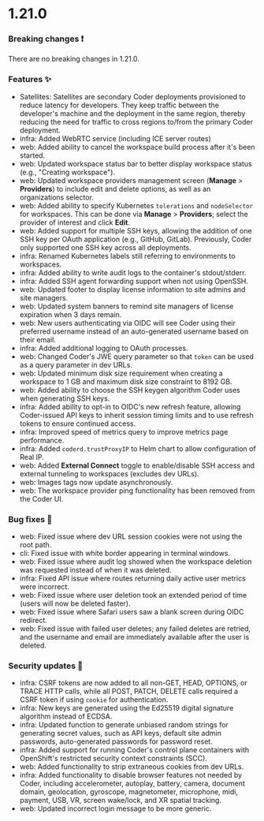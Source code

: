 # 1.21.0

### Breaking changes ❗

There are no breaking changes in 1.21.0.

### Features ✨

- Satellites: Satellites are secondary Coder deployments provisioned to reduce
  latency for developers. They keep traffic between the developer's machine and
  the deployment in the same region, thereby reducing the need for traffic to
  cross regions to/from the primary Coder deployment.
- infra: Added WebRTC service (including ICE server routes)
- web: Added ability to cancel the workspace build process after it's been
  started.
- web: Updated workspace status bar to better display workspace status (e.g.,
  "Creating workspace").
- web: Updated workspace providers management screen (**Manage** >
  **Providers**) to include edit and delete options, as well as an organizations
  selector.
- web: Added ability to specify Kubernetes `tolerations` and `nodeSelector` for
  workspaces. This can be done via **Manage** > **Providers**; select the
  provider of interest and click **Edit**.
- web: Added support for multiple SSH keys, allowing the addition of one SSH key
  per OAuth application (e.g., GitHub, GitLab). Previously, Coder only supported
  one SSH key across all deployments.
- infra: Renamed Kubernetes labels still referring to environments to
  workspaces.
- infra: Added ability to write audit logs to the container's stdout/stderr.
- infra: Added SSH agent forwarding support when not using OpenSSH.
- web: Updated footer to display license information to site admins and site
  managers.
- web: Updated system banners to remind site managers of license expiration when
  3 days remain.
- web: New users authenticating via OIDC will see Coder using their preferred
  username instead of an auto-generated username based on their email.
- infra: Added additional logging to OAuth processes.
- web: Changed Coder's JWE query parameter so that `token` can be used as a
  query parameter in dev URLs.
- web: Updated minimum disk size requirement when creating a workspace to 1 GB
  and maximum disk size constraint to 8192 GB.
- web: Added ability to choose the SSH keygen algorithm Coder uses when
  generating SSH keys.
- infra: Added ability to opt-in to OIDC's new refresh feature, allowing
  Coder-issued API keys to inherit session timing limits and to use refresh
  tokens to ensure continued access.
- infra: Improved speed of metrics query to improve metrics page performance.
- infra: Added `coderd.trustProxyIP` to Helm chart to allow configuration of
  Real IP.
- web: Added **External Connect** toggle to enable/disable SSH access and
  external tunneling to workspaces (excludes dev URLs).
- web: Images tags now update asynchronously.
- web: The workspace provider ping functionality has been removed from the Coder
  UI.

### Bug fixes 🐛

- web: Fixed issue where dev URL session cookies were not using the root path.
- cli: Fixed issue with white border appearing in terminal windows.
- web: Fixed issue where audit log showed when the workspace deletion was
  requested instead of when it was deleted.
- infra: Fixed API issue where routes returning daily active user metrics were
  incorrect.
- web: Fixed issue where user deletion took an extended period of time (users
  will now be deleted faster).
- web: Fixed issue where Safari users saw a blank screen during OIDC redirect.
- web: Fixed issue with failed user deletes; any failed deletes are retried, and
  the username and email are immediately available after the user is deleted.

### Security updates 🔐

- infra: CSRF tokens are now added to all non-GET, HEAD, OPTIONS, or TRACE HTTP
  calls, while all POST, PATCH, DELETE calls required a CSRF token if using
  `cookie` for authentication.
- infra: New keys are generated using the Ed25519 digital signature algorithm
  instead of ECDSA.
- infra: Updated function to generate unbiased random strings for generating
  secret values, such as API keys, default site admin passwords, auto-generated
  passwords for password reset.
- infra: Added support for running Coder's control plane containers with
  OpenShift's restricted security context constraints (SCC).
- web: Added functionality to strip extraneous cookies from dev URLs.
- infra: Added functionality to disable browser features not needed by Coder,
  including accelerometer, autoplay, battery, camera, document domain,
  geolocation, gyroscope, magnetometer, microphone, midi, payment, USB, VR,
  screen wake/lock, and XR spatial tracking.
- web: Updated incorrect login message to be more generic.
